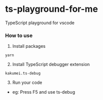 # ts-playground-for-me
TypeScript playground for vscode

### How to use
1. Install packages
```
yarn
```
2. Install TypeScript debugger extension
```
kakumei.ts-debug
```
3. Run your code
  - eg: Press F5 and use ts-debug
